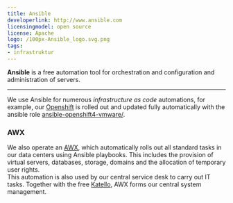 ```yaml
---
title: Ansible
developerlink: http://www.ansible.com
licensingmodel: open source
license: Apache
logo: /100px-Ansible_logo.svg.png
tags:
- infrastruktur
---
```

__Ansible__ is a free automation tool for orchestration and configuration and administration of servers.

---

We use Ansible for numerous _infrastructure as code_ automations, for example, our [Openshift](openshift.html) is rolled out and updated fully automatically with the ansible role [ansible-openshift4-vmware/](https://github.com/it-at-m/ansible-openshift4-vmware/).

### AWX

We also operate an [AWX](https://github.com/ansible/awx), which automatically rolls out all standard tasks in our data centers using Ansible playbooks. This includes the provision of virtual servers, databases, storage, domains and the allocation of temporary user rights.  
This automation is also used by our central service desk to carry out IT tasks.
Together with the free [Katello](/software/katello), AWX forms our central system management.
